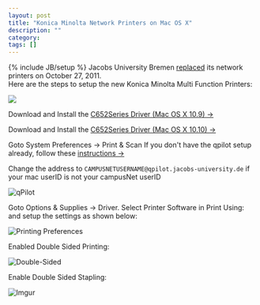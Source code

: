 ```yaml
---
layout: post
title: "Konica Minolta Network Printers on Mac OS X"
description: ""
category: 
tags: []
---
```

{% include JB/setup %}
Jacobs University Bremen [replaced](https://teamwork.jacobs-university.de:8443/confluence/display/ircit/2011/10/24/Replacement+of+network+printers) its network printers on October 27, 2011.  
Here are the steps to setup the new Konica Minolta Multi Function Printers:   

![](http://www.officetotal.com.br/imagens/img_produtos/g/75.jpg)

Download and Install the [C652Series Driver (Mac OS X 10.9)
&rarr;](https://o.cses.konicaminolta.com/file/Default.aspx?FilePath=DL/201209/27065201/BHC652PSMacOS108_360MU.dmg)

Download and Install the [C652Series Driver (Mac OS X 10.10)
&rarr;](https://o.cses.konicaminolta.com/file/Default.aspx?FilePath=DL/201411/14011618/BHC652PSMacOS109_390MU.dmg)

Goto System Preferences → Print & Scan If you don't have the qpilot
setup already, follow these [instructions
&rarr;](https://teamwork.jacobs-university.de:8443/confluence/display/ircit/How+to+configure+Jacobs+network+printing+on+Mac)

Change the address to `CAMPUSNETUSERNAME@qpilot.jacobs-university.de` if your mac userID is not your campusNet userID


![qPilot](http://i.imgur.com/5hURi.png)

Goto Options & Supplies → Driver. 
Select Printer Software in Print Using: and setup the settings as shown below:

![Printing Preferences](http://i.imgur.com/o43x5.png)

Enabled Double Sided Printing:

![Double-Sided](http://i.imgur.com/66mSQ.png)

Enable Double Sided Stapling:

![Imgur](http://i.imgur.com/jJq3W.png)
